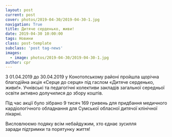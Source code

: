 ```yaml
---
layout: post
current: post
cover: photos/2019-04-30/2019-04-30-1.jpg
navigation: True
title: Дитяче серденько, живи!
date: 2019-04-30 10:00:00
tags: Новини
class: post-template
subclass: 'post tag-news'
images:
  - image: photos/2019-04-30/2019-04-30-1.jpg
author: cpr
---
```


З 01.04.2019 до 30.04.2019 у Конотопському районі пройшла щорічна благодійна акція «Серце до серця» під гаслом «Дитяче серденько, живи!». Учнівські та педагогічні колективи закладів загальної середньої освіти активно долучилися до збору коштів.

Під час акції було зібрано 9 тисяч 169 гривень для  придбання медичного кардіологічного обладнання для Сумської обласної дитячої клінічної лікарні.

Висловлюємо подяку всім небайдужим, хто єднає зусилля заради підтримки та порятунку життя!
